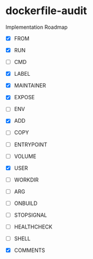 # dockerfile-audit

Implementation Roadmap

- [X] FROM
- [X] RUN
- [ ] CMD
- [X] LABEL
- [X] MAINTAINER
- [X] EXPOSE
- [ ] ENV
- [X] ADD
- [ ] COPY
- [ ] ENTRYPOINT
- [ ] VOLUME
- [X] USER
- [ ] WORKDIR
- [ ] ARG
- [ ] ONBUILD
- [ ] STOPSIGNAL
- [ ] HEALTHCHECK
- [ ] SHELL
- [X] COMMENTS

